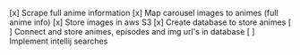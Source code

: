 [x] Scrape full anime information
[x] Map carousel images to animes (full anime info)
[x] Store images in aws S3
[x] Create database to store animes
[ ] Connect and store animes, episodes and img url's in database
[ ] Implement intellij searches